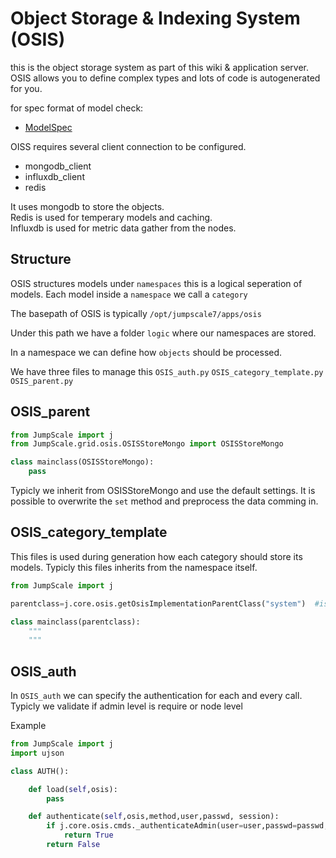 Object Storage & Indexing System (OSIS)
=======================================

this is the object storage system as part of this wiki & application
server. OSIS allows you to define complex types and lots of code is
autogenerated for you.

for spec format of model check:

-   [ModelSpec](/documentation/Devel/OSIS/ModelSpec)

OISS requires several client connection to be configured.

* mongodb_client
* influxdb_client
* redis

It uses mongodb to store the objects.  
Redis is used for temperary models and caching.  
Influxdb is used for metric data gather from the nodes.  

## Structure

OSIS structures models under `namespaces` this is a logical seperation of models.
Each model inside a `namespace` we call a `category`

The basepath of OSIS is typically `/opt/jumpscale7/apps/osis`  

Under this path we have a folder `logic` where our namespaces are stored.

In a namespace we can define how `objects` should be processed.  

We have three files to manage this `OSIS_auth.py`  `OSIS_category_template.py`  `OSIS_parent.py`

## OSIS_parent

```python
from JumpScale import j
from JumpScale.grid.osis.OSISStoreMongo import OSISStoreMongo

class mainclass(OSISStoreMongo):
    pass
```

Typicly we inherit from OSISStoreMongo and use the default settings. It is possible to overwrite the `set` method and preprocess the data comming in.

## OSIS_category_template

This files is used during generation how each category should store its models.
Typicly this files inherits from the namespace itself.

```python
from JumpScale import j

parentclass=j.core.osis.getOsisImplementationParentClass("system")  #is the name of the namespace

class mainclass(parentclass):
    """
    """
```
## OSIS_auth

In `OSIS_auth` we can specify the authentication for each and every call.
Typicly we validate if admin level is require or node level

Example
```python
from JumpScale import j
import ujson

class AUTH():

    def load(self,osis):
        pass

    def authenticate(self,osis,method,user,passwd, session):
        if j.core.osis.cmds._authenticateAdmin(user=user,passwd=passwd, die=False):
            return True
        return False
```
